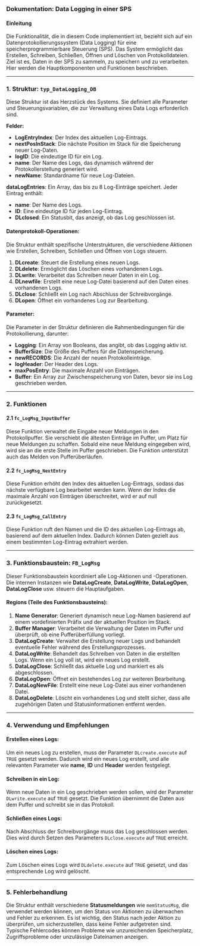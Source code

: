 ### Dokumentation: Data Logging in einer SPS

#### Einleitung
Die Funktionalität, die in diesem Code implementiert ist, bezieht sich auf ein Datenprotokollierungssystem (Data Logging) für eine speicherprogrammierbare Steuerung (SPS). Das System ermöglicht das Erstellen, Schreiben, Schließen, Öffnen und Löschen von Protokolldateien. Ziel ist es, Daten in der SPS zu sammeln, zu speichern und zu verarbeiten. Hier werden die Hauptkomponenten und Funktionen beschrieben.

---

### 1. **Struktur: `typ_DataLogging_DB`**

Diese Struktur ist das Herzstück des Systems. Sie definiert alle Parameter und Steuerungsvariablen, die zur Verwaltung eines Data Logs erforderlich sind.

**Felder:**
- **LogEntryIndex**: Der Index des aktuellen Log-Eintrags.
- **nextPosInStack**: Die nächste Position im Stack für die Speicherung neuer Log-Daten.
- **logID**: Die eindeutige ID für ein Log.
- **name**: Der Name des Logs, das dynamisch während der Protokollerstellung generiert wird.
- **newName**: Standardname für neue Log-Dateien.

**dataLogEntries**: Ein Array, das bis zu 8 Log-Einträge speichert. Jeder Eintrag enthält:
  - **name**: Der Name des Logs.
  - **ID**: Eine eindeutige ID für jeden Log-Eintrag.
  - **DLclosed**: Ein Statusbit, das anzeigt, ob das Log geschlossen ist.

#### Datenprotokoll-Operationen:

Die Struktur enthält spezifische Unterstrukturen, die verschiedene Aktionen wie Erstellen, Schreiben, Schließen und Öffnen von Logs steuern.

1. **DLcreate**: Steuert die Erstellung eines neuen Logs.
2. **DLdelete**: Ermöglicht das Löschen eines vorhandenen Logs.
3. **DLwrite**: Verarbeitet das Schreiben neuer Daten in ein Log.
4. **DLnewfile**: Erstellt eine neue Log-Datei basierend auf den Daten eines vorhandenen Logs.
5. **DLclose**: Schließt ein Log nach Abschluss der Schreibvorgänge.
6. **DLopen**: Öffnet ein vorhandenes Log zur Bearbeitung.

#### Parameter:

Die Parameter in der Struktur definieren die Rahmenbedingungen für die Protokollierung, darunter:
- **Logging**: Ein Array von Booleans, das angibt, ob das Logging aktiv ist.
- **BufferSize**: Die Größe des Puffers für die Datenspeicherung.
- **newRECORDS**: Die Anzahl der neuen Protokolleinträge.
- **logHeader**: Der Header des Logs.
- **maxPosEntry**: Die maximale Anzahl von Einträgen.
- **Buffer**: Ein Array zur Zwischenspeicherung von Daten, bevor sie ins Log geschrieben werden.

---

### 2. **Funktionen**

#### 2.1 **`fc_LogMsg_InputBuffer`**
Diese Funktion verwaltet die Eingabe neuer Meldungen in den Protokollpuffer. Sie verschiebt die ältesten Einträge im Puffer, um Platz für neue Meldungen zu schaffen. Sobald eine neue Meldung eingegeben wird, wird sie an die erste Stelle im Puffer geschrieben. Die Funktion unterstützt auch das Melden von Pufferüberläufen.

#### 2.2 **`fc_LogMsg_NextEntry`**
Diese Funktion erhöht den Index des aktuellen Log-Eintrags, sodass das nächste verfügbare Log bearbeitet werden kann. Wenn der Index die maximale Anzahl von Einträgen überschreitet, wird er auf null zurückgesetzt.

#### 2.3 **`fc_LogMsg_CallEntry`**
Diese Funktion ruft den Namen und die ID des aktuellen Log-Eintrags ab, basierend auf dem aktuellen Index. Dadurch können Daten gezielt aus einem bestimmten Log-Eintrag extrahiert werden.

---

### 3. **Funktionsbaustein: `FB_LogMsg`**

Dieser Funktionsbaustein koordiniert alle Log-Aktionen und -Operationen. Die internen Instanzen wie **DataLogCreate**, **DataLogWrite**, **DataLogOpen**, **DataLogClose** usw. steuern die Hauptaufgaben.

#### Regions (Teile des Funktionsbausteins):
1. **Name Generator**: Generiert dynamisch neue Log-Namen basierend auf einem vordefinierten Präfix und der aktuellen Position im Stack.
2. **Buffer Manager**: Verarbeitet die Verwaltung der Daten im Puffer und überprüft, ob eine Pufferüberfüllung vorliegt.
3. **DataLogCreate**: Verwaltet die Erstellung neuer Logs und behandelt eventuelle Fehler während des Erstellungsprozesses.
4. **DataLogWrite**: Behandelt das Schreiben von Daten in die erstellten Logs. Wenn ein Log voll ist, wird ein neues Log erstellt.
5. **DataLogClose**: Schließt das aktuelle Log und markiert es als abgeschlossen.
6. **DataLogOpen**: Öffnet ein bestehendes Log zur weiteren Bearbeitung.
7. **DataLogNewFile**: Erstellt eine neue Log-Datei aus einer vorhandenen Datei.
8. **DataLogDelete**: Löscht ein vorhandenes Log und stellt sicher, dass alle zugehörigen Daten und Statusinformationen entfernt werden.

---

### 4. **Verwendung und Empfehlungen**

#### Erstellen eines Logs:
Um ein neues Log zu erstellen, muss der Parameter `DLcreate.execute` auf `TRUE` gesetzt werden. Dadurch wird ein neues Log erstellt, und alle relevanten Parameter wie **name**, **ID** und **Header** werden festgelegt.

#### Schreiben in ein Log:
Wenn neue Daten in ein Log geschrieben werden sollen, wird der Parameter `DLwrite.execute` auf `TRUE` gesetzt. Die Funktion übernimmt die Daten aus dem Puffer und schreibt sie in das Protokoll.

#### Schließen eines Logs:
Nach Abschluss der Schreibvorgänge muss das Log geschlossen werden. Dies wird durch Setzen des Parameters `DLclose.execute` auf `TRUE` erreicht.

#### Löschen eines Logs:
Zum Löschen eines Logs wird `DLdelete.execute` auf `TRUE` gesetzt, und das entsprechende Log wird gelöscht.

---

### 5. **Fehlerbehandlung**

Die Struktur enthält verschiedene **Statusmeldungen** wie `memStatusMsg`, die verwendet werden können, um den Status von Aktionen zu überwachen und Fehler zu erkennen. Es ist wichtig, den Status nach jeder Aktion zu überprüfen, um sicherzustellen, dass keine Fehler aufgetreten sind. Typische Fehlercodes können Probleme wie unzureichenden Speicherplatz, Zugriffsprobleme oder unzulässige Dateinamen anzeigen.
